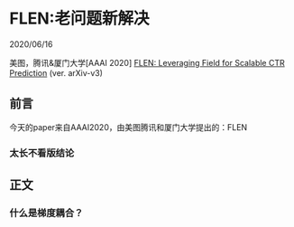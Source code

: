 # FLEN:老问题新解决
2020/06/16

美图，腾讯&厦门大学\[AAAI 2020\] [FLEN: Leveraging Field for Scalable CTR Prediction](https://arxiv.org/abs/1911.04690) (ver. arXiv-v3)

## 前言

今天的paper来自AAAI2020，由美图腾讯和厦门大学提出的：FLEN

### 太长不看版结论


## 正文

### 什么是梯度耦合？

